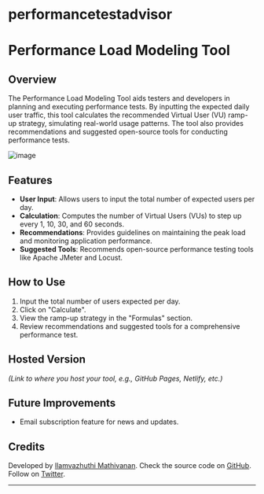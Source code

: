 # performancetestadvisor

# Performance Load Modeling Tool

## Overview
The Performance Load Modeling Tool aids testers and developers in planning and executing performance tests. By inputting the expected daily user traffic, this tool calculates the recommended Virtual User (VU) ramp-up strategy, simulating real-world usage patterns. The tool also provides recommendations and suggested open-source tools for conducting performance tests.

![image](https://github.com/ilamvazhuthi/performancetestadvisor/assets/17743299/3ed79537-585b-4332-9783-51362b330de1)


## Features
- **User Input**: Allows users to input the total number of expected users per day.
- **Calculation**: Computes the number of Virtual Users (VUs) to step up every 1, 10, 30, and 60 seconds.
- **Recommendations**: Provides guidelines on maintaining the peak load and monitoring application performance.
- **Suggested Tools**: Recommends open-source performance testing tools like Apache JMeter and Locust.

## How to Use
1. Input the total number of users expected per day.
2. Click on "Calculate".
3. View the ramp-up strategy in the "Formulas" section.
4. Review recommendations and suggested tools for a comprehensive performance test.

## Hosted Version
_(Link to where you host your tool, e.g., GitHub Pages, Netlify, etc.)_

## Future Improvements
- Email subscription feature for news and updates.

## Credits
Developed by [Ilamvazhuthi Mathivanan](https://www.linkedin.com/in/ilamvazhuthi-mathivanan-17588741/). Check the source code on [GitHub](https://github.com/ilamvazhuthi). Follow on [Twitter](https://twitter.com/ilamvazhuthim).

---

